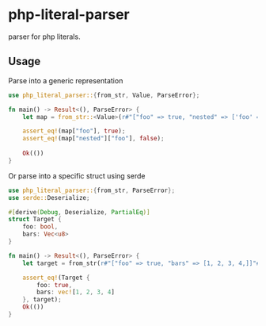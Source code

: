 # php-literal-parser

parser for php literals.

## Usage

Parse into a generic representation

```rust
use php_literal_parser::{from_str, Value, ParseError};

fn main() -> Result<(), ParseError> {
    let map = from_str::<Value>(r#"["foo" => true, "nested" => ['foo' => false]]"#)?;

    assert_eq!(map["foo"], true);
    assert_eq!(map["nested"]["foo"], false);
    
    Ok(())
}
```

Or parse into a specific struct using serde

```rust
use php_literal_parser::{from_str, ParseError};
use serde::Deserialize;

#[derive(Debug, Deserialize, PartialEq)]
struct Target {
    foo: bool,
    bars: Vec<u8>
}

fn main() -> Result<(), ParseError> {
    let target = from_str(r#"["foo" => true, "bars" => [1, 2, 3, 4,]]"#)?;

    assert_eq!(Target {
        foo: true,
        bars: vec![1, 2, 3, 4]
    }, target);
    Ok(())
}
```